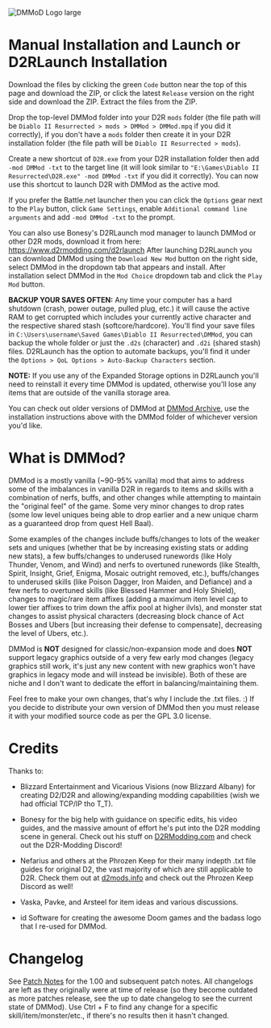 ![DMMoD Logo large](https://github.com/DarkMasterMan0/DMMod/assets/87884578/9c781fee-a103-4212-835b-54e764fa8f28)

# Manual Installation and Launch or D2RLaunch Installation
Download the files by clicking the green `Code` button near the top of this page and download the ZIP, or click the latest `Release` version on the right side and download the ZIP. Extract the files from the ZIP.

Drop the top-level DMMod folder into your D2R `mods` folder (the file path will be `Diablo II Resurrected > mods > DMMod > DMMod.mpq` if you did it correctly), if you don't have a `mods` folder then create it in your D2R installation folder (the file path will be `Diablo II Resurrected > mods`).

Create a new shortcut of `D2R.exe` from your D2R installation folder then add `-mod DMMod -txt` to the target line (it will look similar to `"E:\Games\Diablo II Resurrected\D2R.exe" -mod DMMod -txt` if you did it correctly). You can now use this shortcut to launch D2R with DMMod as the active mod. 

If you prefer the Battle.net launcher then you can click the `Options` gear next to the `Play` button, click `Game Settings`, enable `Additional command line arguments` and add `-mod DMMod -txt` to the prompt.

You can also use Bonesy's D2RLaunch mod manager to launch DMMod or other D2R mods, download it from here: https://www.d2rmodding.com/d2rlaunch After launching D2RLaunch you can download DMMod using the `Download New Mod` button on the right side, select DMMod in the dropdown tab that appears and install. After installation select DMMod in the `Mod Choice` dropdown tab and click the `Play Mod` button.

**BACKUP YOUR SAVES OFTEN:** Any time your computer has a hard shutdown (crash, power outage, pulled plug, etc.) it will cause the active RAM to get corrupted which includes your currently active character and the respective shared stash (softcore/hardcore). You'll find your save files in `C:\Users\username\Saved Games\Diablo II Resurrected\DMMod`, you can backup the whole folder or just the `.d2s` (character) and `.d2i` (shared stash) files. D2RLaunch has the option to automate backups, you'll find it under the `Options > QoL Options > Auto-Backup Characters` section.

**NOTE:** If you use any of the Expanded Storage options in D2RLaunch you'll need to reinstall it every time DMMod is updated, otherwise you'll lose any items that are outside of the vanilla storage area.

You can check out older versions of DMMod at [DMMod Archive](https://github.com/DarkMasterMan0/DMMod-Archive), use the installation instructions above with the DMMod folder of whichever version you'd like.

# What is DMMod?
DMMod is a mostly vanilla (~90-95% vanilla) mod that aims to address some of the imbalances in vanilla D2R in regards to items and skills with a combination of nerfs, buffs, and other changes while attempting to maintain the "original feel" of the game. Some very minor changes to drop rates (some low level uniques being able to drop earlier and a new unique charm as a guaranteed drop from quest Hell Baal).

Some examples of the changes include buffs/changes to lots of the weaker sets and uniques (whether that be by increasing existing stats or adding new stats), a few buffs/changes to underused runewords (like Holy Thunder, Venom, and Wind) and nerfs to overtuned runewords (like Stealth, Spirit, Insight, Grief, Enigma, Mosaic outright removed, etc.), buffs/changes to underused skills (like Poison Dagger, Iron Maiden, and Defiance) and a few nerfs to overtuned skills (like Blessed Hammer and Holy Shield), changes to magic/rare item affixes (adding a maximum item level cap to lower tier affixes to trim down the affix pool at higher ilvls), and monster stat changes to assist physical characters (decreasing block chance of Act Bosses and Ubers [but increasing their defense to compensate], decreasing the level of Ubers, etc.).

DMMod is **NOT** designed for classic/non-expansion mode and does **NOT** support legacy graphics outside of a very few early mod changes (legacy graphics still work, it's just any new content with new graphics won't have graphics in legacy mode and will instead be invisible). Both of these are niche and I don't want to dedicate the effort in balancing/maintaining them.

Feel free to make your own changes, that's why I include the .txt files. :) If you decide to distribute your own version of DMMod then you must release it with your modified source code as per the GPL 3.0 license.

# Credits
Thanks to:

* Blizzard Entertainment and Vicarious Visions (now Blizzard Albany) for creating D2/D2R and allowing/expanding modding capabilities (wish we had official TCP/IP tho T_T).

* Bonesy for the big help with guidance on specific edits, his video guides, and the massive amount of effort he's put into the D2R modding scene in general. Check out his stuff on [D2RModding.com](D2RModding.com) and check out the D2R-Modding Discord!

* Nefarius and others at the Phrozen Keep for their many indepth .txt file guides for original D2, the vast majority of which are still applicable to D2R. Check them out at [d2mods.info](d2mods.info) and check out the Phrozen Keep Discord as well!

* Vaska, Pavke, and Arsteel for item ideas and various discussions.

* id Software for creating the awesome Doom games and the badass logo that I re-used for DMMod.

# Changelog
See [Patch Notes](Patch%20Notes.md) for the 1.00 and subsequent patch notes. All changelogs are left as they originally were at time of release (so they become outdated as more patches release, see the up to date changelog to see the current state of DMMod). Use Ctrl + F to find any change for a specific skill/item/monster/etc., if there's no results then it hasn't changed.
